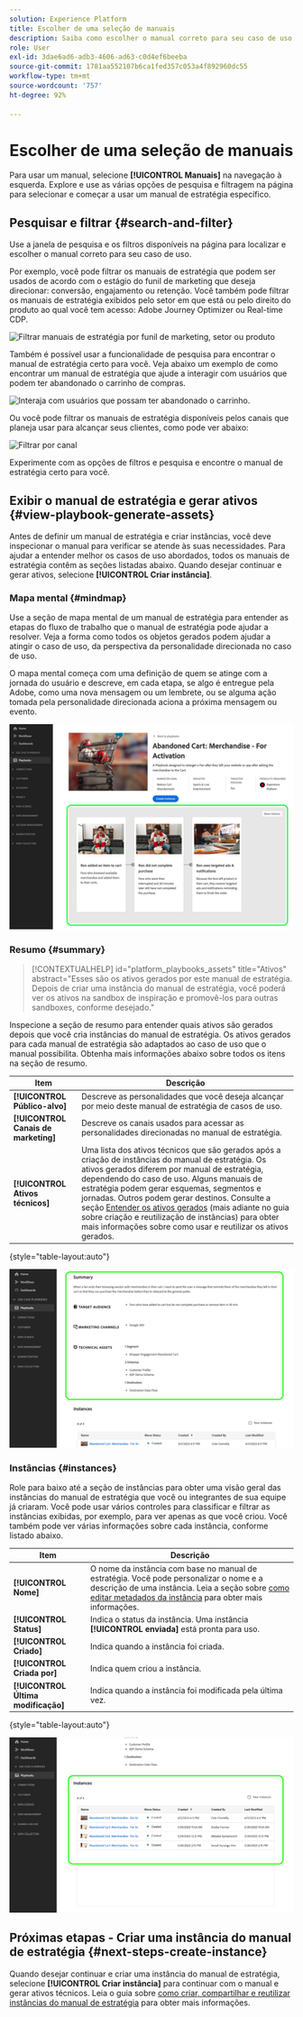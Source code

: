 ```yaml
---
solution: Experience Platform
title: Escolher de uma seleção de manuais
description: Saiba como escolher o manual correto para seu caso de uso, habilitar manuais.
role: User
exl-id: 3dae6ad6-adb3-4606-ad63-c0d4ef6beeba
source-git-commit: 1781aa552107b6ca1fed357c053a4f892960dc55
workflow-type: tm+mt
source-wordcount: '757'
ht-degree: 92%

---
```


# Escolher de uma seleção de manuais

Para usar um manual, selecione **[!UICONTROL Manuais]** na navegação à esquerda. Explore e use as várias opções de pesquisa e filtragem na página para selecionar e começar a usar um manual de estratégia específico.

## Pesquisar e filtrar {#search-and-filter}

Use a janela de pesquisa e os filtros disponíveis na página para localizar e escolher o manual correto para seu caso de uso.

Por exemplo, você pode filtrar os manuais de estratégia que podem ser usados de acordo com o estágio do funil de marketing que deseja direcionar: conversão, engajamento ou retenção. Você também pode filtrar os manuais de estratégia exibidos pelo setor em que está ou pelo direito do produto ao qual você tem acesso: Adobe Journey Optimizer ou Real-time CDP.

![Filtrar manuais de estratégia por funil de marketing, setor ou produto](/help/use-case-playbooks/assets/playbooks/ui-guide/filter-by-funnel-industry-product.gif)

Também é possível usar a funcionalidade de pesquisa para encontrar o manual de estratégia certo para você. Veja abaixo um exemplo de como encontrar um manual de estratégia que ajude a interagir com usuários que podem ter abandonado o carrinho de compras.

![Interaja com usuários que possam ter abandonado o carrinho.](/help/use-case-playbooks/assets/playbooks/ui-guide/engage-abandoned-cart.gif)

Ou você pode filtrar os manuais de estratégia disponíveis pelos canais que planeja usar para alcançar seus clientes, como pode ver abaixo:

![Filtrar por canal](/help/use-case-playbooks/assets/playbooks/ui-guide/channel-select-filter.gif)

Experimente com as opções de filtros e pesquisa e encontre o manual de estratégia certo para você.

## Exibir o manual de estratégia e gerar ativos {#view-playbook-generate-assets}

Antes de definir um manual de estratégia e criar instâncias, você deve inspecionar o manual para verificar se atende às suas necessidades. Para ajudar a entender melhor os casos de uso abordados, todos os manuais de estratégia contêm as seções listadas abaixo. Quando desejar continuar e gerar ativos, selecione **[!UICONTROL Criar instância]**.

### Mapa mental {#mindmap}

Use a seção de mapa mental de um manual de estratégia para entender as etapas do fluxo de trabalho que o manual de estratégia pode ajudar a resolver. Veja a forma como todos os objetos gerados podem ajudar a atingir o caso de uso, da perspectiva da personalidade direcionada no caso de uso.

O mapa mental começa com uma definição de quem se atinge com a jornada do usuário e descreve, em cada etapa, se algo é entregue pela Adobe, como uma nova mensagem ou um lembrete, ou se alguma ação tomada pela personalidade direcionada aciona a próxima mensagem ou evento.

![Mapa mental do manual de estratégia realçado.](/help/use-case-playbooks/assets/playbooks/ui-guide/playbook-mindmap.png)

### Resumo {#summary}

>[!CONTEXTUALHELP]
>id="platform_playbooks_assets"
>title="Ativos"
>abstract="Esses são os ativos gerados por este manual de estratégia. Depois de criar uma instância do manual de estratégia, você poderá ver os ativos na sandbox de inspiração e promovê-los para outras sandboxes, conforme desejado."

Inspecione a seção de resumo para entender quais ativos são gerados depois que você cria instâncias do manual de estratégia. Os ativos gerados para cada manual de estratégia são adaptados ao caso de uso que o manual possibilita. Obtenha mais informações abaixo sobre todos os itens na seção de resumo.

| Item | Descrição |
---------|----------|
| **[!UICONTROL Público-alvo]** | Descreve as personalidades que você deseja alcançar por meio deste manual de estratégia de casos de uso. |
| **[!UICONTROL Canais de marketing]** | Descreve os canais usados para acessar as personalidades direcionadas no manual de estratégia. |
| **[!UICONTROL Ativos técnicos]** | Uma lista dos ativos técnicos que são gerados após a criação de instâncias do manual de estratégia. Os ativos gerados diferem por manual de estratégia, dependendo do caso de uso. Alguns manuais de estratégia podem gerar esquemas, segmentos e jornadas. Outros podem gerar destinos. Consulte a seção [Entender os ativos gerados](/help/use-case-playbooks/playbooks/create-share-reuse.md#understand-assets) (mais adiante no guia sobre criação e reutilização de instâncias) para obter mais informações sobre como usar e reutilizar os ativos gerados. |

{style="table-layout:auto"}

![Resumo do manual de estratégia realçado](/help/use-case-playbooks/assets/playbooks/ui-guide/playbook-summary.png)

### Instâncias {#instances}

Role para baixo até a seção de instâncias para obter uma visão geral das instâncias do manual de estratégia que você ou integrantes de sua equipe já criaram. Você pode usar vários controles para classificar e filtrar as instâncias exibidas, por exemplo, para ver apenas as que você criou. Você também pode ver várias informações sobre cada instância, conforme listado abaixo.

| Item | Descrição |
|---------|----------|
| **[!UICONTROL Nome]** | O nome da instância com base no manual de estratégia. Você pode personalizar o nome e a descrição de uma instância. Leia a seção sobre [como editar metadados da instância](/help/use-case-playbooks/playbooks/create-share-reuse.md#edit-instance-metadata) para obter mais informações. |
| **[!UICONTROL Status]** | Indica o status da instância. Uma instância **[!UICONTROL enviada]** está pronta para uso. |
| **[!UICONTROL Criado]** | Indica quando a instância foi criada. |
| **[!UICONTROL Criada por]** | Indica quem criou a instância. |
| **[!UICONTROL Última modificação]** | Indica quando a instância foi modificada pela última vez. |

{style="table-layout:auto"}

![Instância do manual de estratégia realçada.](/help/use-case-playbooks/assets/playbooks/ui-guide/playbook-instances.png)

## Próximas etapas - Criar uma instância do manual de estratégia {#next-steps-create-instance}

Quando desejar continuar e criar uma instância do manual de estratégia, selecione **[!UICONTROL Criar instância]** para continuar com o manual e gerar ativos técnicos. Leia o guia sobre [como criar, compartilhar e reutilizar instâncias do manual de estratégia](/help/use-case-playbooks/playbooks/create-share-reuse.md) para obter mais informações.
